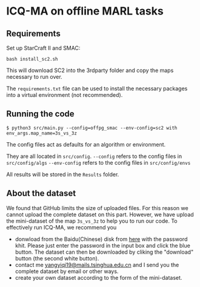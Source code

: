 # ICQ-MA on offline MARL tasks

## Requirements

Set up StarCraft II and SMAC:
```shell
bash install_sc2.sh
```

This will download SC2 into the 3rdparty folder and copy the maps necessary to run over.

The `requirements.txt` file can be used to install the necessary packages into a virtual environment (not recommended).


## Running the code

```shell
$ python3 src/main.py --config=offpg_smac --env-config=sc2 with env_args.map_name=3s_vs_3z
```
The config files act as defaults for an algorithm or environment. 

They are all located in `src/config`.
`--config` refers to the config files in `src/config/algs`
`--env-config` refers to the config files in `src/config/envs`

All results will be stored in the `Results` folder.

## About the dataset
We found that GitHub limits the size of uploaded files. For this reason we cannot upload the complete dataset on this part.
However, we have upload the mini-dataset of the map `3s_vs_3z` to help you to run our code. To effectively run ICQ-MA, we recommend you 
+ donwload from the Baidu(Chinese) disk from [here](https://pan.baidu.com/s/1F7-Oi8QztWkVJNWV4J8y1A) with the password khit. Please just enter the password in the input box and click the blue button. The dataset can then be downloaded by cliking the "download" button (the second white button).
+ contact me yangyiqi19@mails.tsinghua.edu.cn and I send you the complete dataset by email or other ways.
+ create your own dataset according to the form of the mini-dataset.
